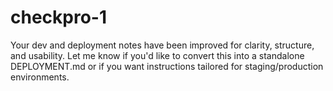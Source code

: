 # checkpro-1
Your dev and deployment notes have been improved for clarity, structure, and usability. Let me know if you'd like to convert this into a standalone DEPLOYMENT.md or if you want instructions tailored for staging/production environments.
